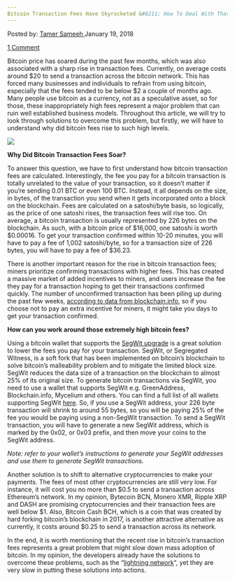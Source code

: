 ```yaml
---
Bitcoin Transaction Fees Have Skyrocketed &#8211; How To Deal With That?
---
```

<article class="post-listing post-24483 post type-post status-publish format-standard has-post-thumbnail hentry category-deepdot-news tag-bitcoin tag-deal tag-fees tag-skyrocketed tag-transaction">
<div class="post-inner">
<p class="post-meta">
<span>Posted by: <a href="https://www.deepdotweb.com/author/tamersameeh/" title="">Tamer Sameeh </a></span>
<span>January 19, 2018</span>

<span><a href="https://www.deepdotweb.com/2018/01/19/bitcoin-transaction-fees-skyrocketed-deal/#comments">1 Comment</a></span>
</p>
<div class="clear"></div>
<div class="entry">
<p>Bitcoin price has soared during the past few months, which was also associated with a sharp rise in transaction fees. Currently, on average costs around $20 to send a transaction across the bitcoin network. This has forced many businesses and individuals to refrain from using bitcoin, especially that the fees tended to be below $2 a couple of months ago. Many people use bitcoin as a currency, not as a speculative asset, so for those, these inappropriately high fees represent a major problem that can ruin well established business models. Throughout this article, we will try to look through solutions to overcome this problem, but firstly, we will have to understand why did bitcoin fees rise to such high levels.</p>
<p><img class="wp-image-24486 aligncenter" src="https://www.deepdotweb.com/wp-content/uploads/2018/01/word-image-43.png" srcset="https://www.deepdotweb.com/wp-content/uploads/2018/01/word-image-43.png 550w, https://www.deepdotweb.com/wp-content/uploads/2018/01/word-image-43-300x161.png 300w" sizes="(max-width: 550px) 100vw, 550px" /></p>
<p><strong>Why Did Bitcoin Transaction Fees Soar?</strong></p>
<p>To answer this question, we have to first understand how bitcoin transaction fees are calculated. Interestingly, the fee you pay for a bitcoin transaction is totally unrelated to the value of your transaction, so it doesn&#8217;t matter if you&#8217;re sending 0.01 BTC or even 100 BTC. Instead, it all depends on the size, in bytes, of the transaction you send when it gets incorporated onto a block on the blockchain. Fees are calculated on a satoshi/byte basis, so logically, as the price of one satoshi rises, the transaction fees will rise too. On average, a bitcoin transaction is usually represented by 226 bytes on the blockchain. As such, with a bitcoin price of $16,000, one satoshi is worth $0.00016. To get your transaction confirmed within 10-20 minutes, you will have to pay a fee of 1,002 satoshi/byte, so for a transaction size of 226 bytes, you will have to pay a fee of $36.23.</p>
<p>There is another important reason for the rise in bitcoin transaction fees; miners prioritize confirming transactions with higher fees. This has created a massive market of added incentives to miners, and users increase the fee they pay for a transaction hoping to get their transactions confirmed quickly. The number of unconfirmed transaction has been piling up during the past few weeks, <a href="https://blockchain.info/unconfirmed-transactions">according to data from blockchain.info</a>, so if you choose not to pay an extra incentive for miners, it might take you days to get your transaction confirmed.</p>
<p><strong>How can you work around those extremely high bitcoin fees?</strong></p>
<p>Using a bitcoin wallet that supports the <a href="https://www.deepdotweb.com/2017/01/29/a-brief-introduction-to-segwit/">SegWit upgrade</a> is a great solution to lower the fees you pay for your transaction. SegWit, or Segregated Witness, is a soft fork that has been implemented on bitcoin&#8217;s blockchain to solve bitcoin&#8217;s malleability problem and to mitigate the limited block size. SegWit reduces the data size of a transaction on the blockchain to almost 25% of its original size. To generate bitcoin transactions via SegWit, you need to use a wallet that supports SegWit e.g. GreenAddress, Blockchain.info, Mycelium and others. You can find a full list of all wallets supporting SegWit <a href="https://bitcoincore.org/en/segwit_adoption/">here</a>. So, if you use a SegWit address, your 226 byte transaction will shrink to around 55 bytes, so you will be paying 25% of the fee you would be paying using a non-SegWit transaction. To send a SegWit transaction, you will have to generate a new SegWit address, which is marked by the 0x02, or 0x03 prefix, and then move your coins to the SegWit address.</p>
<p><em>Note: refer to your wallet&#8217;s instructions to generate your SegWit addresses and use them to generate SegWit transactions. </em></p>
<p>Another solution is to shift to alternative cryptocurrencies to make your payments. The fees of most other cryptocurrencies are still very low. For instance, it will cost you no more than $0.5 to send a transaction across Ethereum&#8217;s network. In my opinion, Bytecoin BCN, Monero XMR, Ripple XRP and DASH are promising cryptocurrencies and their transaction fees are well below $1. Also, Bitcoin Cash BCH, which is a coin that was created by hard forking bitcoin&#8217;s blockchain in 2017, is another attractive alternative as currently, it costs around $0.25 to send a transaction across its network.</p>
<p>In the end, it is worth mentioning that the recent rise in bitcoin&#8217;s transaction fees represents a great problem that might slow down mass adoption of bitcoin. In my opinion, the developers already have the solutions to overcome these problems, such as the &#8220;<a href="https://www.deepdotweb.com/2017/06/16/bitcoin-imminent-fork-aftermaths/">lightning network</a>&#8220;, yet they are very slow in putting these solutions into actions.</p>
</div>
<span style="display:none"><a href="https://www.deepdotweb.com/tag/bitcoin/" rel="tag">bitcoin</a> <a href="https://www.deepdotweb.com/tag/deal/" rel="tag">deal</a> <a href="https://www.deepdotweb.com/tag/fees/" rel="tag">fees</a> <a href="https://www.deepdotweb.com/tag/skyrocketed/" rel="tag">skyrocketed</a> <a href="https://www.deepdotweb.com/tag/transaction/" rel="tag">transaction</a></span> <span style="display:none" class="updated">2018-01-19</span>
<div style="display:none" class="vcard author" itemprop="author" itemscope itemtype="http://schema.org/Person"><strong class="fn" itemprop="name"><a href="https://www.deepdotweb.com/author/tamersameeh/" title="Posts by Tamer Sameeh" rel="author">Tamer Sameeh</a></strong></div>
</div>
</article>

